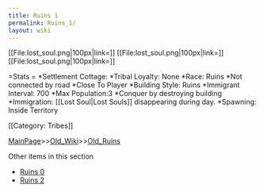 ```yaml
---
title: Ruins 1
permalink: Ruins_1/
layout: wiki
---
```

[[File:lost_soul.png|100px|link=]]
[[File:lost_soul.png|100px|link=]]
[[File:lost_soul.png|100px|link=]]

=Stats =
*Settlement Cottage: 
*Tribal Loyalty: None
*Race: Ruins
*Not connected by road
*Close To Player
*Building Style: Ruins 
*Immigrant Interval: 700 
*Max Population:3
*Conquer by destroying building 
*Immigration: [[Lost Soul|Lost Souls]] disappearing during day.
*Spawning: Inside Territory  

[[Category: Tribes]]

[MainPage](/keeperrl_wiki/ "wikilink")>>[Old_Wiki](/keeperrl_wiki/Old_Wiki "wikilink")>>[Old_Ruins](/keeperrl_wiki/Old_Ruins "wikilink")

Other items in this section
-    [Ruins 0](/keeperrl_wiki/Ruins_0 "wikilink")
-    [Ruins 2](/keeperrl_wiki/Ruins_2 "wikilink")
